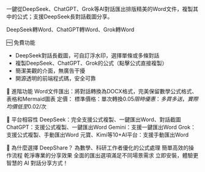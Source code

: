 一鍵從DeepSeek、ChatGPT、Grok等AI對話匯出排版精美的Word文件，複製其中的公式；支援DeepSeek長對話截圖分享。

DeepSeek轉Word、ChatGPT轉Word、Grok轉Word

🆓 免費功能
- DeepSeek對話長截圖，可自訂浮水印，選擇單條或多條對話
- 複製DeepSeek、ChatGPT、Grok的公式（點擊公式直接複製）
- 簡潔美觀的介面，無廣告干擾
- 開源透明的前端程式碼，安全可靠

💎 進階功能
Word文件匯出：將對話轉換為DOCX格式，完美保留數學公式格式、表格和Mermaid圖表
定價：
標準價格：單次轉換$0.05
限時優惠：多買多送，實際均價低至$0.02/次

📱 平台相容性
DeepSeek：完全支援公式複製、一鍵匯出Word、對話截圖
ChatGPT：支援公式複製、一鍵匯出Word
Gemini：支援一鍵匯出Word
Grok：支援公式複製、手動匯出Word
元寶、Kimi等10+AI平台：支援手動匯出Word

🚀 為什麼選擇 DeepShare？
為數學、科研工作者優化的公式處理
簡單高效的操作流程
乾淨專業的分享效果
全面的匯出選項滿足不同場景需求
立即安裝，體驗更智慧的 AI 對話分享方式！